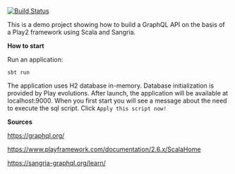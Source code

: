 [![Build Status](https://travis-ci.org/PLGrudina/GraphQL_API_example.svg?branch=master)](https://travis-ci.org/PLGrudina/GraphQL_API_example) 

This is a demo project showing how to build a GraphQL API on the basis of a Play2 framework using Scala and Sangria.

**How to start**

Run an application:

`sbt run`

The application uses H2 database in-memory. Database initialization is provided by Play evolutions. After launch, the application will be available at localhost:9000. When you first start you will see a message about the need to execute the sql script. Click `Apply this script now!`

**Sources**

https://graphql.org/

https://www.playframework.com/documentation/2.6.x/ScalaHome

https://sangria-graphql.org/learn/



